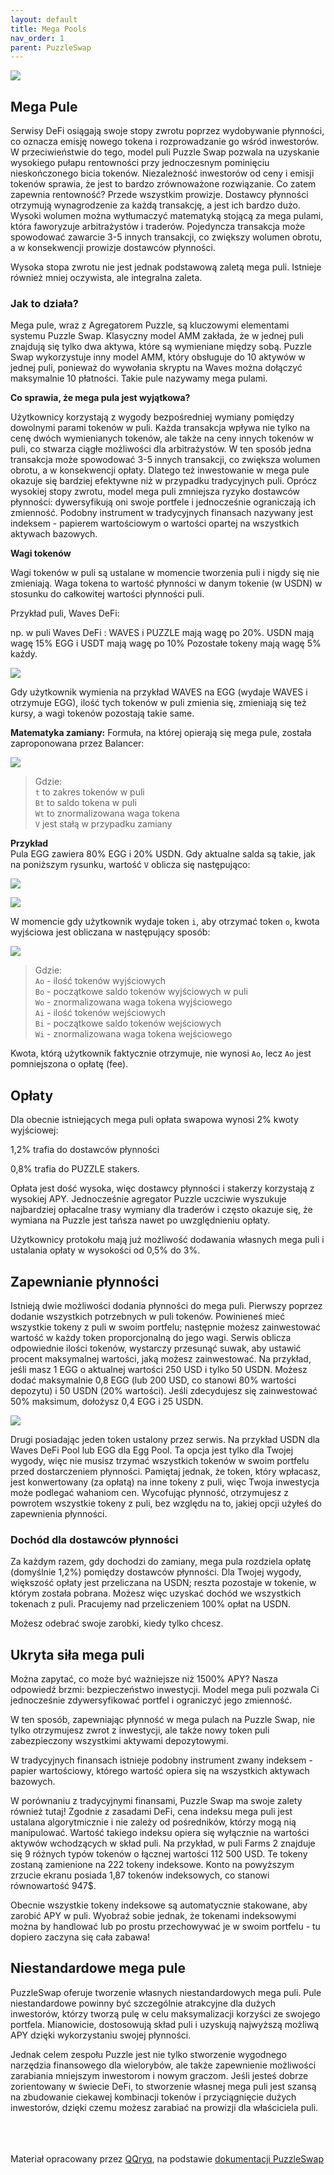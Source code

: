 ```yaml
---
layout: default
title: Mega Pools
nav_order: 1
parent: PuzzleSwap
---
```


![](/images/03-puzzle.png)

## Mega Pule

Serwisy DeFi osiągają swoje stopy zwrotu poprzez wydobywanie płynności, co oznacza emisję nowego tokena i rozprowadzanie go wśród inwestorów. W przeciwieństwie do tego, model puli Puzzle Swap pozwala na uzyskanie wysokiego pułapu rentowności przy jednoczesnym pominięciu nieskończonego bicia tokenów. Niezależność inwestorów od ceny i emisji tokenów sprawia, że jest to bardzo zrównoważone rozwiązanie.
Co zatem zapewnia rentowność? Przede wszystkim prowizje. Dostawcy płynności otrzymują wynagrodzenie za każdą transakcję, a jest ich bardzo dużo. Wysoki wolumen można wytłumaczyć matematyką stojącą za mega pulami, która faworyzuje arbitrażystów i traderów. 
Pojedyncza transakcja może spowodować zawarcie 3-5 innych transakcji, co zwiększy wolumen obrotu, a w konsekwencji prowizje dostawców płynności.

Wysoka stopa zwrotu nie jest jednak podstawową zaletą mega puli. Istnieje również mniej oczywista, ale integralna zaleta.

### Jak to działa?

Mega pule, wraz z Agregatorem Puzzle, są kluczowymi elementami systemu Puzzle Swap.
Klasyczny model AMM zakłada, że w jednej puli znajdują się tylko dwa aktywa, które są wymieniane między sobą. Puzzle Swap wykorzystuje inny model AMM, który obsługuje do 10 aktywów w jednej puli, ponieważ do wywołania skryptu na Waves można dołączyć maksymalnie 10 płatności. Takie pule nazywamy mega pulami.

**Co sprawia, że mega pula jest wyjątkowa?**

Użytkownicy korzystają z wygody bezpośredniej wymiany pomiędzy dowolnymi parami tokenów w puli.
Każda transakcja wpływa nie tylko na cenę dwóch wymienianych tokenów, ale także na ceny innych tokenów w puli, co stwarza ciągłe możliwości dla arbitrażystów.
W ten sposób jedna transakcja może spowodować 3-5 innych transakcji, co zwiększa wolumen obrotu, a w konsekwencji opłaty. Dlatego też inwestowanie w mega pule okazuje się bardziej efektywne niż w przypadku tradycyjnych puli.
Oprócz wysokiej stopy zwrotu, model mega puli zmniejsza ryzyko dostawców płynności: dywersyfikują oni swoje portfele i jednocześnie ograniczają ich zmienność. Podobny instrument w tradycyjnych finansach nazywany jest indeksem - papierem wartościowym o wartości opartej na wszystkich aktywach bazowych.

**Wagi tokenów**

Wagi tokenów w puli są ustalane w momencie tworzenia puli i nigdy się nie zmieniają. Waga tokena to wartość płynności w danym tokenie (w USDN) w stosunku do całkowitej wartości płynności puli.

Przykład puli, Waves DeFi:

np. w puli  Waves DeFi :
WAVES i PUZZLE mają wagę po 20%.
USDN mają wagę 15%
EGG i USDT mają wagę po 10%
Pozostałe tokeny mają wagę 5% każdy.

![](/images/04-puzzle.png)

Gdy użytkownik wymienia na przykład WAVES na EGG (wydaje WAVES i otrzymuje EGG), ilość tych tokenów w puli zmienia się, zmieniają się też kursy, a wagi tokenów pozostają takie same.

**Matematyka zamiany:**
Formuła, na której opierają się mega pule, została zaproponowana przez  Balancer:

![](/images/05-puzzle.png)

> Gdzie: \
> `t` to zakres tokenów w puli \
> `Bt` to saldo tokena w puli \
> `Wt` to znormalizowana waga tokena \
> `V` jest stałą w przypadku zamiany

**Przykład** \
Pula EGG zawiera 80% EGG i 20% USDN. Gdy aktualne salda są takie, jak na poniższym rysunku, wartość `V` oblicza się następująco:

![](/images/06-puzzle.png)

![](/images/07-puzzle.png)

W momencie gdy użytkownik wydaje token `i`, aby otrzymać token `o`, kwota wyjściowa jest obliczana w następujący sposób:

![](/images/08-puzzle.png)

> Gdzie: \
> `Ao` - ilość tokenów wyjściowych \
> `Bo` - początkowe saldo tokenów wyjściowych w puli \
> `Wo` - znormalizowana waga tokena wyjściowego \
> `Ai` - ilość tokenów wejściowych \
> `Bi` - początkowe saldo tokenów wejściowych \
> `Wi` - znormalizowana waga tokena wejściowego

Kwota, którą użytkownik faktycznie otrzymuje, nie wynosi `Ao`, lecz `Ao` jest pomniejszona o opłatę (fee).

## Opłaty

Dla obecnie istniejących mega puli opłata swapowa wynosi 2% kwoty wyjściowej:

1,2% trafia do dostawców płynności

0,8% trafia do PUZZLE stakers.

Opłata jest dość wysoka, więc dostawcy płynności i stakerzy korzystają z wysokiej APY. Jednocześnie agregator Puzzle uczciwie wyszukuje najbardziej opłacalne trasy wymiany dla traderów i często okazuje się, że wymiana na Puzzle jest tańsza nawet po uwzględnieniu opłaty.

Użytkownicy protokołu mają już możliwość dodawania własnych mega puli i ustalania opłaty w wysokości od 0,5% do 3%.

## Zapewnianie płynności

Istnieją dwie możliwości dodania płynności do mega puli.
Pierwszy poprzez dodanie wszystkich potrzebnych w puli tokenów. Powinieneś mieć wszystkie tokeny z puli w swoim portfelu; następnie możesz zainwestować wartość w każdy token proporcjonalną do jego wagi. Serwis oblicza odpowiednie ilości tokenów, wystarczy przesunąć suwak, aby ustawić procent maksymalnej wartości, jaką możesz zainwestować.
Na przykład, jeśli masz 1 EGG o aktualnej wartości 250 USD i tylko 50 USDN. Możesz dodać maksymalnie 0,8 EGG (lub 200 USD, co stanowi 80% wartości depozytu) i 50 USDN (20% wartości). Jeśli zdecydujesz się zainwestować 50% maksimum, dołożysz 0,4 EGG i 25 USDN.

![](/images/09-puzzle.png)

Drugi posiadając jeden token ustalony przez serwis. Na przykład USDN dla Waves DeFi Pool lub EGG dla Egg Pool. Ta opcja jest tylko dla Twojej wygody, więc nie musisz trzymać wszystkich tokenów w swoim portfelu przed dostarczeniem płynności. Pamiętaj jednak, że token, który wpłacasz, jest konwertowany (za opłatą) na inne tokeny z puli, więc Twoja inwestycja może podlegać wahaniom cen.
Wycofując płynność, otrzymujesz z powrotem wszystkie tokeny z puli, bez względu na to, jakiej opcji użyłeś do zapewnienia płynności.

### Dochód dla dostawców płynności

Za każdym razem, gdy dochodzi do zamiany, mega pula rozdziela opłatę (domyślnie 1,2%) pomiędzy dostawców płynności. Dla Twojej wygody, większość opłaty jest przeliczana na USDN; reszta pozostaje w tokenie, w którym została pobrana. Możesz więc uzyskać dochód we wszystkich tokenach z puli. Pracujemy nad przeliczeniem 100% opłat na USDN.

Możesz odebrać swoje zarobki, kiedy tylko chcesz.

## Ukryta siła mega puli

Można zapytać, co może być ważniejsze niż 1500% APY? Nasza odpowiedź brzmi: bezpieczeństwo inwestycji. Model mega puli pozwala Ci jednocześnie zdywersyfikować portfel i ograniczyć jego zmienność.

W ten sposób, zapewniając płynność w mega pulach na Puzzle Swap, nie tylko otrzymujesz zwrot z inwestycji, ale także nowy token puli zabezpieczony wszystkimi aktywami depozytowymi.

W tradycyjnych finansach istnieje podobny instrument zwany indeksem - papier wartościowy, którego wartość opiera się na wszystkich aktywach bazowych.

W porównaniu z tradycyjnymi finansami, Puzzle Swap ma swoje zalety również tutaj! Zgodnie z zasadami DeFi, cena indeksu mega puli jest ustalana algorytmicznie i nie zależy od pośredników, którzy mogą nią manipulować. Wartość takiego indeksu opiera się wyłącznie na wartości aktywów wchodzących w skład puli.
Na przykład, w puli Farms 2 znajduje się 9 różnych typów tokenów o łącznej wartości 112 500 USD. Te tokeny zostaną zamienione na 222 tokeny indeksowe. Konto na powyższym zrzucie ekranu posiada 1,87 tokenów indeksowych, co stanowi równowartość 947$.

Obecnie wszystkie tokeny indeksowe są automatycznie stakowane, aby zarobić APY w puli. Wyobraź sobie jednak, że tokenami indeksowymi można by handlować lub po prostu przechowywać je w swoim portfelu - tu dopiero zaczyna się cała zabawa!

## Niestandardowe mega pule

PuzzleSwap oferuje tworzenie własnych niestandardowych mega puli. Pule niestandardowe powinny być szczególnie atrakcyjne dla dużych inwestorów, którzy tworzą pulę w celu maksymalizacji korzyści ze swojego portfela. Mianowicie, dostosowują skład puli i uzyskują najwyższą możliwą APY dzięki wykorzystaniu swojej płynności.

Jednak celem zespołu Puzzle jest nie tylko stworzenie wygodnego narzędzia finansowego dla wielorybów, ale także zapewnienie możliwości zarabiania mniejszym inwestorom i nowym graczom. Jeśli jesteś dobrze zorientowany w świecie DeFi, to stworzenie własnej mega puli jest szansą na zbudowanie ciekawej kombinacji tokenów i przyciągnięcie dużych inwestorów, dzięki czemu możesz zarabiać na prowizji dla właściciela puli.

\
\
\
Materiał opracowany przez [QQryq](https://twitter.com/q_qryq), na podstawie [dokumentacji PuzzleSwap](https://medium.com/@puzzleswap)